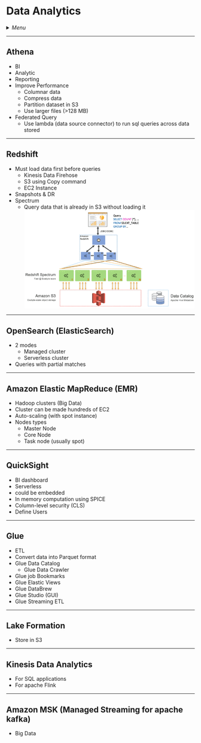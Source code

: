# Data Analytics

<details>
 <summary><i>Menu</i></summary>

- [Athena](#athena)
- [Redshift](#redshift)
- [OpenSearch](#opensearch-elasticsearch)
- [EMR](#emr)
- [QuickSight](#quicksight)
- [Glue](#glue)
- [Lake Formation](#lake-formation)
- [Kinesis Data Analytics](#kinesis-data-analytics)
- [Amazon MSK](#amazon-msk-managed-streaming-for-apache-kafka)
</details>

---
## Athena
- BI
- Analytic
- Reporting
- Improve Performance
  - Columnar data
  - Compress data
  - Partition dataset in S3
  - Use larger files (>128 MB)
- Federated Query
  - Use lambda (data source connector) to run sql queries across data stored

---
## Redshift
- Must load data first before queries
  - Kinesis Data Firehose
  - S3 using Copy command
  - EC2 Instance
- Snapshots & DR
- Spectrum
  - Query data that is already in S3 without loading it
  ![spectrum](../../images/redshift_spectrum-1.gif)

---
## OpenSearch (ElasticSearch)
- 2 modes
  - Managed cluster
  - Serverless cluster
- Queries with partial matches

---
##  Amazon Elastic MapReduce (EMR)
- Hadoop clusters (Big Data)
- Cluster can be made hundreds of EC2
- Auto-scaling (with spot instance)
- Nodes types
  - Master Node
  - Core Node
  - Task node (usually spot)

---
## QuickSight
- BI dashboard
- Serverless
- could be embedded
- In memory computation using SPICE
- Column-level security (CLS)
- Define Users

---
## Glue
- ETL
- Convert data into Parquet format
- Glue Data Catalog
  - Glue Data Crawler
- Glue job Bookmarks
- Glue Elastic Views
- Glue DataBrew
- Glue Studio (GUI)
- Glue Streaming ETL

---
## Lake Formation
- Store in S3

---
## Kinesis Data Analytics
- For SQL applications
- For apache Flink

---
## Amazon MSK (Managed Streaming for apache kafka)
- Big Data

